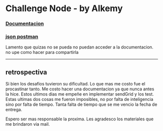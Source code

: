 # Challenge Node - by Alkemy


### [Documentacion](https://web.postman.co/workspace/My-Workspace~4c70a829-20aa-4469-8146-bf1d0c15f7e6/documentation/19259077-e6dace33-77bf-4fa3-9cf0-e005844db25b)

### [json postman](/Alkemy-Challenge.postman_collection.json)
Lamento que quizas no se pueda no puedan acceder a la documentacion. no upe como hacer para compartirla

----

retrospectiva
------

Si bien los desafios tuvieron su dificultad. Lo que mas me costo fue el procastinar tanto. Me costo hacer una documentacion ya que nunca antes la hice. Estos ultimos dias me empeñe en implementar sendGrid y los test. Estas ultimas dos cosas me fueron imposibles, no por falta de inteligencia sino por falta de tiempo.
Tanta falta de tiempo que se me vencio la fecha de entrega.

Espero ser mas responsable la proxima. Les agradesco los materiales que me brindaron via mail.


